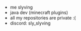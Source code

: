- me slyving
- java dev (minecraft plugins)
- all my repositories are private :(
- discord: sly_slyving
